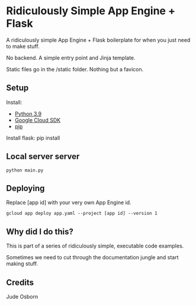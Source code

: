 # Ridiculously Simple App Engine + Flask

A ridiculously simple App Engine + Flask boilerplate for when you just need to make stuff.

No backend. A simple entry point and Jinja template.

Static files go in the /static folder. Nothing but a favicon.

## Setup

Install:
 * [Python 3.9](https://www.python.org/downloads)
 * [Google Cloud SDK](https://cloud.google.com/sdk/docs/install)
 * [pip](https://pip.pypa.io/en/stable/installing)

Install flask:
 	pip install

## Local server server

	python main.py

## Deploying

Replace [app id] with your very own App Engine id.

	gcloud app deploy app.yaml --project [app id] --version 1

## Why did I do this?

This is part of a series of ridiculously simple, executable code examples. 

Sometimes we need to cut through the documentation jungle and start making stuff.

## Credits

Jude Osborn
